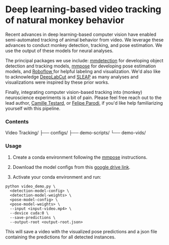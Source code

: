 # Deep learning-based video tracking of natural monkey behavior

Recent advances in deep learning-based computer vision have enabled semi-automated tracking of animal behavior from video. We leverage these advances to conduct monkey detection, tracking, and pose estimation. We use the output of these models for neural analyses. 

The principal packages we use include: [mmdetection](https://mmdetection.readthedocs.io/en/latest/) for developing object detection and tracking models, [mmpose](https://mmpose.readthedocs.io/en/latest/) for developing pose estimation models, and [Roboflow ](https://roboflow.com/) for helpful labeling and visualization. We'd also like to acknowledge [DeepLabCut](http://www.mackenziemathislab.org/deeplabcut) and [SLEAP](https://sleap.ai/) as many analyses and visualizations were inspired by these prior works.

Finally, integrating computer vision-based tracking into (monkey) neuroscience experiments is a bit of pain. Please feel free reach out to the lead author, [Camille Testard](mailto:camille.testard94@gmail.com), or [Felipe Parodi](mailto:parodifelipe07@gmail.com), if you'd like help familiarizing yourself with this pipeline.

### Contents

Video Tracking/
├── configs/
├── demo-scripts/
└── demo-vids/

### Usage
1. Create a conda environment following the [mmpose](https://mmpose.readthedocs.io/en/latest/) instructions.

2. Download the model configs from this [google drive link](https://drive.google.com/drive/folders/16greEMThJV7bKUbvTxQz4y6_BOXm91yl?usp=drive_link).

3. Activate your conda environment and run:
```
python video_demo.py \
  <detection-model-config> \
  <detection-model-weights> \
  <pose-model-config> \
  <pose-model-weights> \
  --input <input-video.mp4> \
  --device cuda:0 \
  --save-predictions \
  --output-root <output-root.json>
```
This will save a video with the visualized pose predictions and a json file containing the predictions for all detected instances.
